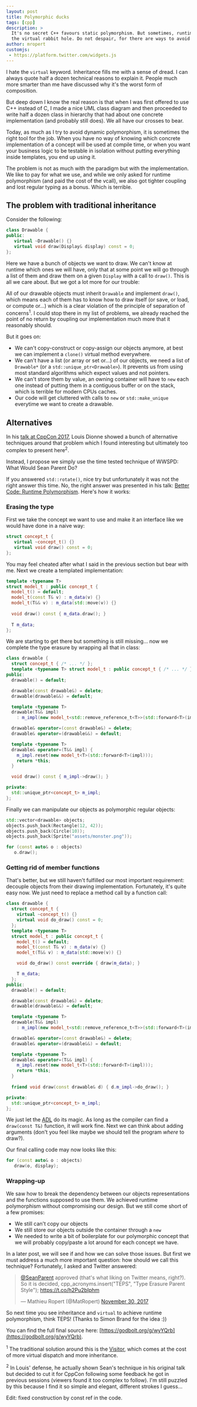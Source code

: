 ```yaml
---
layout: post
title: Polymorphic ducks
tags: [cpp]
description: >
  It's no secret C++ favours static polymorphism. But sometimes, runtime polymorphism is needed and suddenly we find ourselves down
  the virtual rabbit hole. Do not despair, for there are ways to avoid this madness.
author: mropert
customjs:
 - https://platform.twitter.com/widgets.js
---
```


I hate the `virtual` keyword. Inheritance fills me with a sense of dread. I can always quote half a dozen technical reasons to explain it.
People much more smarter than me have discussed why it's the worst form of composition.

But deep down I know the real reason is that when I was first offered to use C++ instead of C,
I made a nice UML class diagram and then proceeded to write half a dozen class in hierarchy
that had about one concrete implementation (and probably still does). We all have our crosses to bear.

Today, as much as I try to avoid dynamic polymorphism, it is sometimes the right tool for the job. When you have no way of knowing which 
concrete implementation of a concept will be used at compile time, or when you want your business logic to be testable in isolation
without putting everything inside templates, you end up using it.

The problem is not as much with the paradigm but with the implementation. We like to pay for what we use, and while we only asked
for runtime polymorphism (and paid the cost of the vcall), we also got tighter coupling and lost regular typing as a bonus. Which
is terrible.

## The problem with traditional inheritance

Consider the following:
```cpp
class Drawable {
public:
   virtual ~Drawable() {}
   virtual void draw(Display& display) const = 0;
};
```

Here we have a bunch of objects we want to draw. We can't know at runtime which ones we will have, only that at some point
we will go through a list of them and draw them on a given `Display` with a call to `draw()`. This is all we care about. But we got
a lot more for our trouble:

All of our drawable objects must inherit `Drawable` and implement `draw()`, which means each of them has to know how to draw itself
(or save, or load, or compute or...) which is a clear violation of the principle of separation of concerns<sup>1</sup>. I could stop there
in my list of problems, we already reached the point of no return by coupling our implementation much more that it
reasonably should.

But it goes on:
* We can't copy-construct or copy-assign our objects anymore, at best we can implement a `clone()` virtual method everywhere.
* We can't have a list (or array or set or...) of our objects, we need a list of `Drawable*` (or a `std::unique_ptr<Drawable>`).
  It prevents us from using most standard algorithms which expect values and not pointers.
* We can't store them by value, an owning container will have to `new` each one instead of putting them in a contiguous buffer
  or on the stack, which is terrible for modern CPUs caches.
* Our code will get cluttered with calls to `new` or `std::make_unique` everytime we want to create a drawable.

## Alternatives

In his [talk at CppCon 2017](https://www.youtube.com/watch?v=gVGtNFg4ay0), Louis Dionne showed a bunch of alternative
techniques around that problem which I found interesting but ultimately too complex to present here<sup>2</sup>.

Instead, I propose we simply use the time tested technique of WWSPD: What Would Sean Parent Do?

If you answered `std::rotate()`, nice try but unfortunately it was not the right answer this time. No, the right answer was
presented in his talk: [Better Code: Runtime Polymorphism](https://www.youtube.com/watch?v=QGcVXgEVMJg). Here's how it works:

### Erasing the type

First we take the concept we want to use and make it an interface like we would have done in a naive way:
```cpp
struct concept_t {
   virtual ~concept_t() {}
   virtual void draw() const = 0;
};
```
You may feel cheated after what I said in the previous section but bear with me. Next we create a templated implementation:
```cpp
template <typename T>
struct model_t : public concept_t {
  model_t() = default;
  model_t(const T& v) : m_data(v) {}
  model_t(T&& v) : m_data(std::move(v)) {}
  
  void draw() const { m_data.draw(); }
  
  T m_data;
};
```
We are starting to get there but something is still missing... now we complete the type erasure by wrapping all that in class:
```cpp
class drawable {
  struct concept_t { /* ... */ };
  template <typename T> struct model_t : public concept_t { /* ... */ };
public:
  drawable() = default;

  drawable(const drawable&) = delete;
  drawable(drawable&&) = default;

  template <typename T>
  drawable(T&& impl)
    : m_impl(new model_t<std::remove_reference_t<T>>(std::forward<T>(impl))) {}

  drawable& operator=(const drawable&) = delete;
  drawable& operator=(drawable&&) = default;

  template <typename T>
  drawable& operator=(T&& impl) {
    m_impl.reset(new model_t<T>(std::forward<T>(impl)));
    return *this;
  }

  void draw() const { m_impl->draw(); }

private:
  std::unique_ptr<concept_t> m_impl;
};
```

Finally we can manipulate our objects as polymorphic regular objects:
```cpp
std::vector<drawable> objects;
objects.push_back(Rectangle(12, 42));
objects.push_back(Circle(10));
objects.push_back(Sprite("assets/monster.png"));

for (const auto& o : objects)
   o.draw();
```

### Getting rid of member functions

That's better, but we still haven't fulfilled our most important requirement: decouple objects from their drawing implementation.
Fortunately, it's quite easy now. We just need to replace a method call by a function call:
```cpp
class drawable {
  struct concept_t {
    virtual ~concept_t() {}
    virtual void do_draw() const = 0;
  };
  template <typename T>
  struct model_t : public concept_t {
    model_t() = default;
    model_t(const T& v) : m_data(v) {}
    model_t(T&& v) : m_data(std::move(v)) {}

    void do_draw() const override { draw(m_data); }

    T m_data;
  };
public:
  drawable() = default;

  drawable(const drawable&) = delete;
  drawable(drawable&&) = default;

  template <typename T>
  drawable(T&& impl)
    : m_impl(new model_t<std::remove_reference_t<T>>(std::forward<T>(impl))) {}

  drawable& operator=(const drawable&) = delete;
  drawable& operator=(drawable&&) = default;

  template <typename T>
  drawable& operator=(T&& impl) {
    m_impl.reset(new model_t<T>(std::forward<T>(impl)));
    return *this;
  }
  
  friend void draw(const drawable& d) { d.m_impl->do_draw(); }

private:
  std::unique_ptr<concept_t> m_impl;
};
```
We just let the [ADL](http://en.cppreference.com/w/cpp/language/adl) do its magic. As long as the compiler can find a
`draw(const T&)` function, it will work fine. Next we can think about adding arguments (don't you feel like maybe we should
tell the program _where_ to draw?).

Our final calling code may now looks like this:
```cpp
for (const auto& o : objects)
   draw(o, display);
```

### Wrapping-up

We saw how to break the dependency between our objects representations and the functions supposed to use them. We achieved
runtime polymorphism without compromising our design. But we still come short of a few promises:

* We still can't copy our objects
* We still store our objects outside the container through a `new`
* We needed to write a bit of boilerplate for our polymorphic concept that we will probably copy/paste a lot around for each
  concept we have.

In a later post, we will see if and how we can solve those issues. But first we must address a much more important question:
how should we call this technique? Fortunately, I asked and Twitter answered:

<blockquote class="twitter-tweet" data-lang="en">
<p lang="en" dir="ltr">
<a href="https://twitter.com/SeanParent?ref_src=twsrc%5Etfw">@SeanParent</a>
approved (that&#39;s what liking on Twitter means, right?).
<br>So it is decided, cpp_acronyms.insert(&quot;TEPS&quot;, &quot;Type Erasure Parent Style&quot;);
<a href="https://t.co/h2Pu2bIphm">https://t.co/h2Pu2bIphm</a></p> &mdash; Mathieu Ropert (@MatRopert)
<a href="https://twitter.com/MatRopert/status/936362895000076288?ref_src=twsrc%5Etfw">November 30, 2017</a>
</blockquote>

So next time you see inheritance and `virtual` to achieve runtime polymorphism, think TEPS! (Thanks to Simon Brand for the idea :))

You can find the full final source here: [https://godbolt.org/g/wyYQrb](https://godbolt.org/g/wyYQrb).
<br>

<sup>1</sup> The traditional solution around this is the [Visitor](https://en.wikipedia.org/wiki/Visitor_pattern), which comes
at the cost of more virtual dispatch and more inheritance.

<sup>2</sup> In Louis' defense, he actually shown Sean's technique in his original talk but decided to cut it for CppCon
following some feedback he got in previous sessions (viewers found it too complex to follow).
I'm still puzzled by this because I find it so simple and elegant, different strokes I guess...

Edit: fixed construction by const ref in the code.
